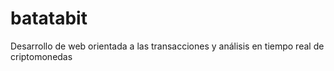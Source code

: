 # batatabit
Desarrollo de web orientada a las transacciones y análisis en tiempo real de criptomonedas
